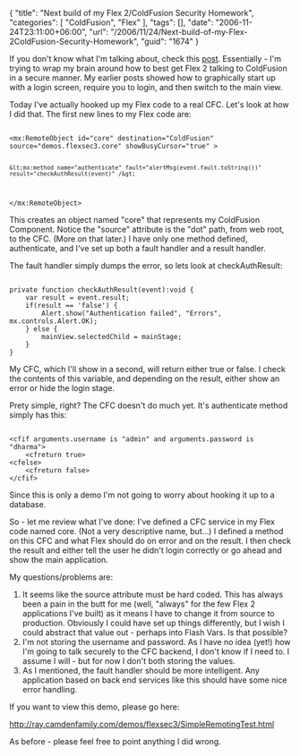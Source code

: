 {
	"title": "Next build of my Flex 2/ColdFusion Security Homework",
	"categories": [
		"ColdFusion",
		"Flex"
	],
	"tags": [],
	"date": "2006-11-24T23:11:00+06:00",
	"url": "/2006/11/24/Next-build-of-my-Flex-2ColdFusion-Security-Homework",
	"guid": "1674"
}

If you don't know what I'm talking about, check this <a href="http://ray.camdenfamily.com/index.cfm/2006/11/21/My-Thanksgiving-Flex-Homework">post</a>. Essentially - I'm trying to wrap my brain around how to best get Flex 2 talking to ColdFusion in a secure manner. My earlier posts showed how to graphically start up with a login screen, require you to login, and then switch to the main view.
<!--more-->
Today I've actually hooked up my Flex code to a real CFC. Let's look at how I did that. The first new lines to my Flex code are:

<code>
&lt;mx:RemoteObject id="core" destination="ColdFusion" source="demos.flexsec3.core" showBusyCursor="true" &gt;

	&lt;mx:method name="authenticate" fault="alertMsg(event.fault.toString())" result="checkAuthResult(event)" /&gt;
		
&lt;/mx:RemoteObject&gt;
</code>

This creates an object named "core" that represents my ColdFusion Component. Notice the "source" attribute is the "dot" path, from web root, to the CFC. (More on that later.) I have only one method defined, authenticate, and I've set up both a fault handler and a result handler. 

The fault handler simply dumps the error, so lets look at checkAuthResult:

<code>
private function checkAuthResult(event):void {
	var result = event.result;
	if(result == 'false') {
		Alert.show("Authentication failed", "Errors", mx.controls.Alert.OK);				
	} else {	
		mainView.selectedChild = mainStage;
	}
}
</code>

My CFC, which I'll show in a second, will return either true or false. I check the contents of this variable, and depending on the result, either show an error or hide the login stage.

Prety simple, right? The CFC doesn't do much yet. It's authenticate method simply has this:

<code>
&lt;cfif arguments.username is "admin" and arguments.password is "dharma"&gt;
	&lt;cfreturn true&gt;
&lt;cfelse&gt;
	&lt;cfreturn false&gt;
&lt;/cfif&gt;
</code>

Since this is only a demo I'm not going to worry about hooking it up to a database.

So - let me review what I've done: I've defined a CFC service in my Flex code named core. (Not a very descriptive name, but...) I defined a method on this CFC and what Flex should do on error and on the result. I then check the result and either tell the user he didn't login correctly or go ahead and show the main application. 

My questions/problems are:

<ol>
<li>It seems like the source attribute must be hard coded. This has always been a pain in the butt for me (well, "always" for the few Flex 2 applications I've built) as it means I have to change it from source to production. Obviously I could have set up things differently, but I wish I could abstract that value out - perhaps into Flash Vars. Is that possible?
<li>I'm not storing the username and password. As I have no idea (yet!) how I'm going to talk securely to the CFC backend, I don't know if I need to. I assume I will - but for now I don't both storing the values.
<li>As I mentioned, the fault handler should be more intelligent. Any application based on back end services like this should have some nice error handling. 
</ol>

If you want to view this demo, please go here:

<a href="http://ray.camdenfamily.com/demos/flexsec3/SimpleRemotingTest.html">http://ray.camdenfamily.com/demos/flexsec3/SimpleRemotingTest.html</a>

As before - please feel free to point anything I did wrong.